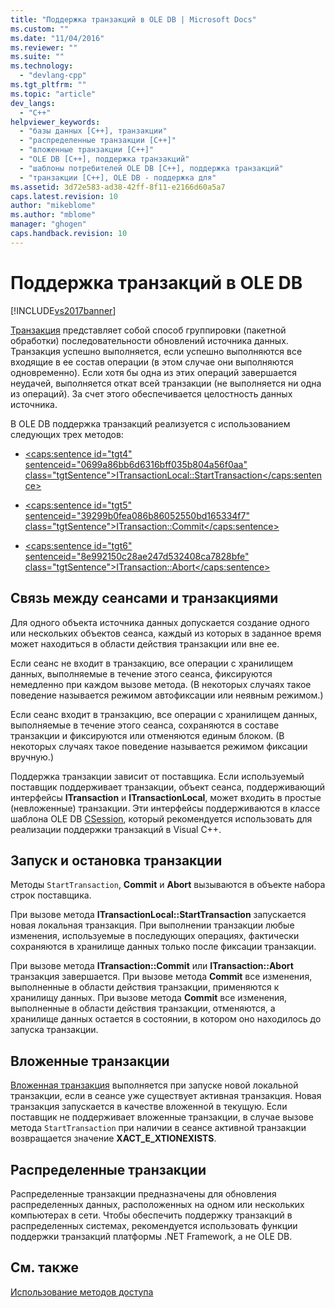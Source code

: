 ```yaml
---
title: "Поддержка транзакций в OLE DB | Microsoft Docs"
ms.custom: ""
ms.date: "11/04/2016"
ms.reviewer: ""
ms.suite: ""
ms.technology: 
  - "devlang-cpp"
ms.tgt_pltfrm: ""
ms.topic: "article"
dev_langs: 
  - "C++"
helpviewer_keywords: 
  - "базы данных [C++], транзакции"
  - "распределенные транзакции [C++]"
  - "вложенные транзакции [C++]"
  - "OLE DB [C++], поддержка транзакций"
  - "шаблоны потребителей OLE DB [C++], поддержка транзакций"
  - "транзакции [C++], OLE DB - поддержка для"
ms.assetid: 3d72e583-ad38-42ff-8f11-e2166d60a5a7
caps.latest.revision: 10
author: "mikeblome"
ms.author: "mblome"
manager: "ghogen"
caps.handback.revision: 10
---
```

# Поддержка транзакций в OLE DB
[!INCLUDE[vs2017banner](../../assembler/inline/includes/vs2017banner.md)]

[Транзакция](../../data/transactions-mfc-data-access.md) представляет собой способ группировки \(пакетной обработки\) последовательности обновлений источника данных. Транзакция успешно выполняется, если успешно выполняются все входящие в ее состав операции \(в этом случае они выполняются одновременно\). Если хотя бы одна из этих операций завершается неудачей, выполняется откат всей транзакции \(не выполняется ни одна из операций\).  За счет этого обеспечивается целостность данных источника.  
  
 В OLE DB поддержка транзакций реализуется с использованием следующих трех методов:  
  
-   [\<caps:sentence id\="tgt4" sentenceid\="0699a86bb6d6316bff035b804a56f0aa" class\="tgtSentence"\>ITransactionLocal::StartTransaction\<\/caps:sentence\>](https://msdn.microsoft.com/en-us/library/ms709786.aspx)  
  
-   [\<caps:sentence id\="tgt5" sentenceid\="39299b0fea086b86052550bd165334f7" class\="tgtSentence"\>ITransaction::Commit\<\/caps:sentence\>](https://msdn.microsoft.com/en-us/library/ms713008.aspx)  
  
-   [\<caps:sentence id\="tgt6" sentenceid\="8e992150c28ae247d532408ca7828bfe" class\="tgtSentence"\>ITransaction::Abort\<\/caps:sentence\>](https://msdn.microsoft.com/en-us/library/ms709833.aspx)  
  
## Связь между сеансами и транзакциями  
 Для одного объекта источника данных допускается создание одного или нескольких объектов сеанса, каждый из которых в заданное время может находиться в области действия транзакции или вне ее.  
  
 Если сеанс не входит в транзакцию, все операции с хранилищем данных, выполняемые в течение этого сеанса, фиксируются немедленно при каждом вызове метода. \(В некоторых случаях такое поведение называется режимом автофиксации или неявным режимом.\)  
  
 Если сеанс входит в транзакцию, все операции с хранилищем данных, выполняемые в течение этого сеанса, сохраняются в составе транзакции и фиксируются или отменяются единым блоком. \(В некоторых случаях такое поведение называется режимом фиксации вручную.\)  
  
 Поддержка транзакции зависит от поставщика.  Если используемый поставщик поддерживает транзакции, объект сеанса, поддерживающий интерфейсы **ITransaction** и **ITransactionLocal**, может входить в простые \(невложенные\) транзакции.  Эти интерфейсы поддерживаются в классе шаблона OLE DB [CSession](../../data/oledb/csession-class.md), который рекомендуется использовать для реализации поддержки транзакций в Visual C\+\+.  
  
## Запуск и остановка транзакции  
 Методы `StartTransaction`, **Commit** и **Abort** вызываются в объекте набора строк поставщика.  
  
 При вызове метода **ITransactionLocal::StartTransaction** запускается новая локальная транзакция.  При выполнении транзакции любые изменения, используемые в последующих операциях, фактически сохраняются в хранилище данных только после фиксации транзакции.  
  
 При вызове метода **ITransaction::Commit** или **ITransaction::Abort** транзакция завершается.  При вызове метода **Commit** все изменения, выполненные в области действия транзакции, применяются к хранилищу данных.  При вызове метода **Commit** все изменения, выполненные в области действия транзакции, отменяются, а хранилище данных остается в состоянии, в котором оно находилось до запуска транзакции.  
  
## Вложенные транзакции  
 [Вложенная транзакция](https://msdn.microsoft.com/en-us/library/ms716985.aspx) выполняется при запуске новой локальной транзакции, если в сеансе уже существует активная транзакция.  Новая транзакция запускается в качестве вложенной в текущую.  Если поставщик не поддерживает вложенные транзакции, в случае вызове метода `StartTransaction` при наличии в сеансе активной транзакции возвращается значение **XACT\_E\_XTIONEXISTS**.  
  
## Распределенные транзакции  
 Распределенные транзакции предназначены для обновления распределенных данных, расположенных на одном или нескольких компьютерах в сети.  Чтобы обеспечить поддержку транзакций в распределенных системах, рекомендуется использовать функции поддержки транзакций платформы .NET Framework, а не OLE DB.  
  
## См. также  
 [Использование методов доступа](../../data/oledb/using-accessors.md)